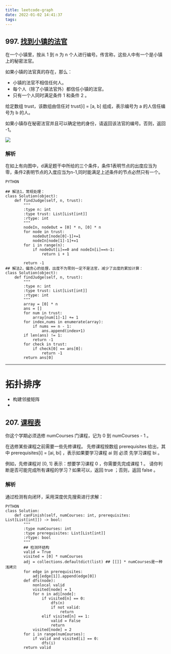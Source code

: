 ```yaml
---
title: leetcode-graph
date: 2022-01-02 14:41:37
tags:
---
```

## 997. [找到小镇的法官](https://leetcode-cn.com/problems/find-the-town-judge)

在一个小镇里，按从 1 到 n 为 n 个人进行编号。传言称，这些人中有一个是小镇上的秘密法官。

如果小镇的法官真的存在，那么：

- 小镇的法官不相信任何人。
- 每个人（除了小镇法官外）都信任小镇的法官。
- 只有一个人同时满足条件 1 和条件 2 。

给定数组 trust，该数组由信任对 trust[i] = [a, b] 组成，表示编号为 a 的人信任编号为 b 的人。

如果小镇存在秘密法官并且可以确定他的身份，请返回该法官的编号。否则，返回 -1。

![](graph.png)

### 解析

在如上有向图中，d满足题干中所给的三个条件，条件1表明节点的出度应当为零，条件2表明节点的入度应当为n-1,同时能满足上述条件的节点必然只有一个。

```
PYTHON

## 解法1，常规处理：
class Solution(object):
    def findJudge(self, n, trust):
        """
        :type n: int
        :type trust: List[List[int]]
        :rtype: int
        """
        nodeIn, nodeOut = [0] * n, [0] * n
        for node in trust:
            nodeOut[node[0]-1]+=1
            nodeIn[node[1]-1]+=1
        for i in range(n):
            if nodeOut[i]==0 and nodeIn[i]==n-1:
                return i + 1
            
        return -1
## 解法2，偏贪心的处理，出度不为零则一定不是法官，减少了出度的累加计算：
class Solution(object):
    def findJudge(self, n, trust):
        """
        :type n: int
        :type trust: List[List[int]]
        :rtype: int
        """
        array = [0] * n
        ans = []
        for num in trust:
            array[num[1]-1] += 1 
        for index,nums in enumerate(array):
            if nums == n - 1:
                ans.append(index+1)
        if len(ans) != 1:
            return -1
        for check in trust:
            if check[0] == ans[0]:
                return -1
        return ans[0]
```

------

# 拓扑排序

- 构建邻接矩阵
-

## 207. [课程表](https://leetcode-cn.com/problems/course-schedule/)

你这个学期必须选修 numCourses 门课程，记为 0 到 numCourses - 1 。

在选修某些课程之前需要一些先修课程。 先修课程按数组 prerequisites 给出，其中 prerequisites[i] = [ai, bi] ，表示如果要学习课程 ai 则 必须 先学习课程 bi 。

例如，先修课程对 [0, 1] 表示：想要学习课程 0 ，你需要先完成课程 1 。
请你判断是否可能完成所有课程的学习？如果可以，返回 true ；否则，返回 false 。

### 解析

通过检测有向闭环，采用深度优先搜索进行求解：

```
PYTHON
class Solution:
    def canFinish(self, numCourses: int, prerequisites: List[List[int]]) -> bool:
        """
        :type numCourses: int
        :type prerequisites: List[List[int]]
        :rtype: bool
        """
        ## 检测环结构
        valid = True        
        visited = [0] * numCourses
        adj = collections.defaultdict(list) ## [[]] * numCourses是一种浅拷贝
        for edge in prerequisites:
            adj[edge[1]].append(edge[0])
        def dfs(node):
            nonlocal valid
            visited[node] = 1
            for n in adj[node]:
                if visited[n] == 0:
                    dfs(n)
                    if not valid:
                        return
                elif visited[n] == 1:
                    valid = False
                    return
            visited[node] = 2
        for i in range(numCourses):
            if valid and visited[i] == 0:
                dfs(i)
        return valid
```
